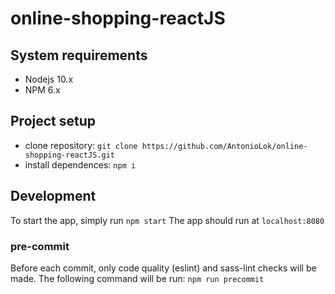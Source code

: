 # online-shopping-reactJS

## System requirements
* Nodejs 10.x
* NPM 6.x

## Project setup
* clone repository: `git clone https://github.com/AntonioLok/online-shopping-reactJS.git`
* install dependences: `npm i`

## Development
To start the app, simply run `npm start`
The app should run at `localhost:8080`

### pre-commit
Before each commit, only code quality (eslint) and sass-lint checks will be made. 
The following command will be run:
`npm run precommit`